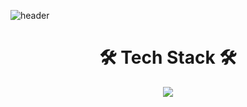 ![header](https://capsule-render.vercel.app/api?type=waving&color=auto&height=300&section=header&text=J1W0N&fontSize=80)


<h1 align="center">🛠 Tech Stack 🛠</h1>

<p align="center">
  <img src="https://img.shields.io/badge/HTML5-#E34F26?style=for-the-badge&logo=HTML5&logoColor=black">
</p>


